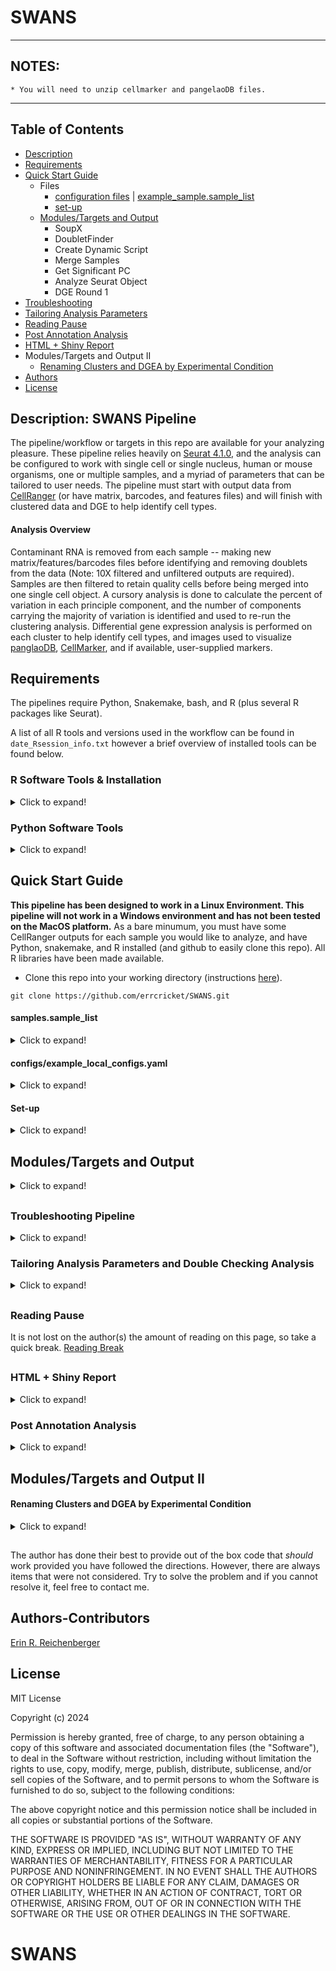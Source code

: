 # SWANS
* *******************************************************************************
## NOTES: 
	* You will need to unzip cellmarker and pangelaoDB files.
* *******************************************************************************
## Table of Contents
* [Description](#description)
* [Requirements](#requirements)
* [Quick Start Guide](#quickstart)
    * Files  
		 * [configuration files](#configs) | [example_sample.sample_list](#sample_list)   
		 * [set-up](#setup)
    * [Modules/Targets and Output](#output)
		 * SoupX
		 * DoubletFinder
		 * Create Dynamic Script
		 * Merge Samples
		 * Get Significant PC
		 * Analyze Seurat Object
		 * DGE Round 1
* [Troubleshooting](#troubleshooting)
* [Tailoring Analysis Parameters](#tailor)
* [Reading Pause](#pause)
* [Post Annotation Analysis](#post_annotation)
* [HTML + Shiny Report](#HTML)
* Modules/Targets and Output II    
    * [Renaming Clusters and DGEA by Experimental Condition](#annotation)
* [Authors](#authors)
* [License](#license)

## <a name="description">Description: SWANS  Pipeline</a>
The pipeline/workflow or targets in this repo are available for your analyzing pleasure. These pipeline relies heavily on <a href="https://satijalab.org/seurat/index.html" target="_blank">Seurat 4.1.0</a>, and the analysis can be configured to work with single cell or single nucleus, human or mouse organisms, one or multiple samples, and a myriad of parameters that can be tailored to user needs. The pipeline must start with output data from <a href="https://support.10xgenomics.com/single-cell-gene-expression/software/pipelines/latest/what-is-cell-ranger" target="_blank">CellRanger</a> (or have matrix, barcodes, and features files) and will finish with clustered data and DGE to help identify cell types. 

<!--- The targets can be operated individually (provided the necessary input is available) and are controlled overwhelmingly by Snakemake. See [Snakefile](#snakefile) for more information. -->

#### Analysis Overview
Contaminant RNA is removed from each sample -- making new matrix/features/barcodes files before identifying and removing doublets from the data (Note: 10X filtered and unfiltered outputs are required). Samples are then filtered to retain quality cells before being merged into one single cell object. A cursory analysis is done to calculate the percent of variation in each principle component, and the number of components carrying the majority of variation is identified and used to re-run the clustering analysis. Differential gene expression analysis is performed on each cluster to help identify cell types, and images used to visualize <a href="https://panglaodb.se/index.html" target="_blank">panglaoDB</a>,  <a href="http://bio-bigdata.hrbmu.edu.cn/CellMarker/" target="_blank">CellMarker</a>, and if available, user-supplied markers. 

## <a name="requirements">Requirements</a>
The pipelines require Python, Snakemake, bash, and R (plus several R packages like Seurat).

A list of all R tools and versions used in the workflow can be found in `date_Rsession_info.txt` however a brief overview of installed tools can be found below.

### R Software Tools & Installation
<details>
  <summary>Click to expand!</summary>

```
R version 4.0.3 (2020-10-10)
Platform: x86_64-pc-linux-gnu (64-bit)
Running under: Red Hat Enterprise Linux
```

attached base and other packages:

```
parallel  stats4    stats     graphics  grDevices utils     datasets methods   base     
glmGamPoi_1.2.0             reshape2_1.4.4    
biomaRt_2.46.3              RIOH5_0.1.3            
hdf5r_1.3.5                 data.table_1.14.2    
sctransform_0.3.3           patchwork_1.1.1           
DropletUtils_1.10.3         SingleCellExperiment_1.12.0
SummarizedExperiment_1.20.0 Biobase_2.50.0                 
GenomicRanges_1.42.0        GenomeInfoDb_1.26.2          
IRanges_2.24.1              S4Vectors_0.28.1            
BiocGenerics_0.36.0         MatrixGenerics_1.2.0     
matrixStats_0.58.0          sp_1.4-4                     
SeuratObject_4.1.0          Seurat_4.1.1     
stringr_1.4.0               DoubletFinder_2.0.3    
SoupX_1.5.2                 ggrepel_0.9.1               
ggplot2_3.3.3               dplyr_1.0.9           
msigdbr_7.5.1               fgsea_1.16.0
RColorBrewer_1.1-2              
```
#### Installation Tips

	* install.packages('withr', lib='path_to_installed_R_packages', dependencies=TRUE, repos='http://cran.rstudio.com/')   
<!--- 	* with_libpaths(new = 'path_to_installed_R_packages', install_github('JiekaiLab/RIOH5@HEAD', force=TRUE))    -->

	* Sys.unsetenv("GITHUB_PAT") #this is necessary to install anything with devtools.
	* devtools::install_github("hhoeflin/hdf5r")   
</details>
    
### Python Software Tools 
<details>
  <summary>Click to expand!</summary>

<a href="https://www.python.org/" target="_blank">Python (3.6.8)</a>,
<a href="https://snakemake.readthedocs.io/en/stable/#" target="_blank">Snakemake 7.9.0</a>

</details>

## <a name="quickstart">Quick Start Guide</a>

**This pipeline has been designed to work in a Linux Environment. This pipeline will not work in a Windows environment and has not been tested on the MacOS platform.** As a bare minumum, you must have some CellRanger outputs for each sample you would like to analyze, and have Python, snakemake, and R installed (and github to easily clone this repo). All R libraries have been made available. 


* Clone this repo into your working directory (instructions <a href="https://help.github.com/en/articles/cloning-a-repository" target="_blank">here</a>).

```
git clone https://github.com/errcricket/SWANS.git
```

#### <a name="sample_list">samples.sample_list</a>
<details>
  <summary>Click to expand!</summary>
* Create a `samples.sample_list` file that will be placed at the top of your working directory (an example is included in this repo) and serves a few purposes: a) it defines which samples will be analyzed, b) it links each sample to the experimental condition of the samples, and c) it provides the location of the initial starting data. If there are more than one sample in the dataset, the `samples.sample_list` file should have 1 sample name per line along with the experimental condition and path to 10X data.   

**Tabs separate `samples`, `condition`, and `path_to_10X` with no extra spaces or empty lines**. 

Note that the pipeline expects an `outs` directory to exist in the folder containing the input 10X data; if none exists, you will need to create an outs directory for your input data and place the raw/filtered files therin. You do not need to include `/outs` in the 10X path in the `samples.sample_list` file.

```
samples  condition   path_to_10X
A1 control  full_path_to_A1_10X_data
A2 control  full_path_to_A2_10X_data
A3 control  full_path_to_A3_10X_data
B1 non_controls full_path_to_B1_10X_data
B2 non_controls full_path_to_B2_10X_data
```
</details>


#### <a name="configs">configs/example_local_configs.yaml</a>
<details>
  <summary>Click to expand!</summary>

* Customize the `configs/local_configs.yaml` file (an example file has been provided [configs/example_local_configs.yaml](configs/example_local_configs.yaml)) by supplying your email and other options that best correspond to the analysis you would like to perform (*e.g.,* single cell vs. single nucleus...).

```
# contact (email will be sent when jobs complete or fail) 
contact: user_name@foobar.foo

# R library location 
RPATH: /path_to_your_installed_R_packages/

# project name (IN LOWER CASE) (e.g., name of output directory under data/endpoints/project_name)
PROJECT: project_name

# starting files for soupX: (outs, no_clusters, h5)
MATRIX: outs

#organism (e.g., mouse, human)
ORGANISM: mouse

# mito cutoff (e.g., numeric value)
MITO: 15

# mito regression (y/n)
MITO_REGRESSION: y

# sequencing (e.g., cell, nucleus)
SEQUENCING: nucleus

# cell cycling regression (y/n)
CCREGRESSION: n

# cell regression method (standard/alternative)
CCREGRESSION_METHOD: standard

# feature thresholds 
# e.g., S <- subset(S.merged, subset = nFeature_RNA > 200 & nFeature_RNA < 3000)
MIN_FEATURE_THRESHOLD: 200
MAX_FEATURE_THRESHOLD: 3000

# number of components for initial exploration
ICOMPONENTS: 50

# normalization method (e.g., RPCA, SCT, Standard, ALL)
METHOD: ALL

#resolution value(s) examples: single value: 0.5; if I, resolution = c(0.5, 0.8, 1.2), if blank, res = 0.8)
RESOLUTION: I

# find conserved genes across conditions (y/n)
CONSERVED_GENES: n

#cell marker gene set identity matching threshold
MARKER_THRESHOLD: 30

# full path to file(s) containing genes of interest
USER_GENE_FILE: genes_of_interest.txt
```
</details>

#### <a name="setup">Set-up</a>
<details>
  <summary>Click to expand!</summary>
* Call the `run_snakemake.sh` script for from the command line (`sh run_snakemake.sh`) and the following struture will be created for you. 

```
├── data 
     ├── endpoints
     │   └── project_name
     │       └── sample_name1 
     │           ├── 10X/outs 
     │       └── sample_name2 
     │           ├── 10X/outs
     │       └── sample_namen 
     │           ├── 10X/outs 
```

The `run_snakemake.sh` script will check to see that data has been added to the 10X input folders. If the path to the 10X data exists in the `samples.sample_list`, a symbolic link is created to the 10X data. If the folders are still empty (e.g., the paths were written incorrectly), you will receive the message below until there is 10X data for every sample listed in the `samples.sample_list` file. 
```
 'You have not placed any data in your 10X folders'
 'Add data to your 10X folders and run this again'
```
If you receive the message above, this is the moment to either fix the `samples.sample_list` file (preferrred) or manually add the 10X data to the appropriate folder (not ideal but doable). **This pipeline expects to see an `outs` directory under the input `10X` directory** and will automatically create an `outs` directory for the output data. If copying the 10X data into the output `outs` directory is cumbersome, make a symbolic link to the data (e.g., `ln -s`). Once 10X data are present, call the script again from the commandline (`sh run_snakemake.sh`).

NOTE The following files [configs/example_local_configs.yaml](configs/example_local_configs.yaml) and [example_samples.sample_list](example_samples.sample_list) are included in this repo. All files must be tailored for the end user, and once altered, **the names must be changed to `config/local_configs.yaml` and  `samples.sample_list` respectively**.
</details>

## <a name="output">Modules/Targets and Output </a>
<details>
  <summary>Click to expand!</summary>

#### <a name="soupX">SoupX</a>  
**Rule**: `src/rules/soupX.rules`  
**Scripts**: `src/scripts/soupX.R`, `src/rules/sample_list.py`   
**Input**: cellranger output in `path_to_10X/outs` folder   
**Output**: barcodes,genes,matrix files  under `data/endpoints/project/sample/soupX` 
    
This script will remove contaminant RNA using the <a href="https://github.com/constantAmateur/SoupX" target="_blank">SoupX</a> tool. By using the config file (`configs/local_configs.yaml`), you can run the 3 following options: `outs, no_clusters, h5`. If you have CellRanger output and you have the raw, filtered, clustering data, and other items in a folder called `outs`, use `outs` in the config file. If you have the raw and filtered CellRanger data, but none of the clustering information, choose `no_clusters`. If you only have h5 files -- put `h5` in the config **(be certain to place the raw/filtered h5 files in `path_to_10X_data/outs`**, you may need to create the `outs` directory).   

#### <a name="doubletfinder">DoubletFinder</a>
**Rule**: `src/rules/doubletFinder.rules`  
**Scripts**: `src/scripts/doubletFinder.R`  
**Input**: cellranger output in `path_to_10X/outs` folder   
**Output**: barcodes,features,matrix files under `data/endpoints/project/sample/doubletFinder` folder  
    
This script will remove cells identified as being a doublet using the <a href="https://github.com/chris-mcginnis-ucsf/DoubletFinder" target="_blank">DoubletFinder</a> tool. This tools needs to estimate the predicted doublet rate from the original CellRanger output so the 10X folder is used as input and the ids of cells identified as doublets are recorded and saved under `endpoints/project_name/sample/tables/sample_project_doublet_ids.txt`. The identified doublet cells are then removed from the soupX output and saved under `data/endpoints/project/sample/doubletFinder/`.

#### <a name="dynamic">Create Dynamic Script</a>
**Rule**: `src/rules/create_dynamic_script.rules`  
**Scripts**: `src/scripts/make_mergeR.py` or `src/scripts/make_mergeR_1.py`  
**Input**: `samples.sample_list`   
**Output**: `src/scripts/create_merged_dataset.R`  

This script will call one of two scripts (`make_mergeR_1.py`, `make_mergeR.py`) depending on the number of samples in `samples.sample_list`. The python scripts will dynamically create a new script called `src/scripts/create_merged_dataset.R` based on the names and the experimental conditions found in `samples.samples_list` (example below). Note that the `min.features` is defined in the `local_configs.yaml` file (MIN_FEATURE_THRESHOLD).

```
create_seurat_object <- function()
{
   S1.data = 'data/endpoints/project_name/A1/doubletFinder/'
   S1 <- Read10X(data.dir=S1.data)
   S1  <- CreateSeuratObject(counts=S1, project=project_name, min.cells=3, min.features=200)
   S1 <- AddMetaData(S1, metadata='control', col.name='Experiment')
   S1 <- AddMetaData(S1, metadata='A1', col.name='Samples')

   S2.data = 'data/endpoints/project_name/A2/doubletFinder/'
   S2 <- Read10X(data.dir=S2.data)
   S2  <- CreateSeuratObject(counts=S2, project=project_name, min.cells=3, min.features=200)
   S2 <- AddMetaData(S2, metadata='control', col.name='Experiment')
   S2 <- AddMetaData(S2, metadata='A2', col.name='Samples')

   S3.data = 'data/endpoints/project_name/A3/doubletFinder/'
   S3 <- Read10X(data.dir=S3.data)
   S3  <- CreateSeuratObject(counts=S3, project=project_name, min.cells=3, min.features=200)
   S3 <- AddMetaData(S3, metadata='control', col.name='Experiment')
   S3 <- AddMetaData(S3, metadata='A3', col.name='Samples')
   ...
   S.merged <- merge(S1, y = c(S2,S3,S4,S5), add.cell.ids = c('S1','S2','S3','S4','S5'), project = project_name)
   S.merged[['percent.mito']] <- PercentageFeatureSet(S.merged, pattern = '^mt-')
   ...
}
```

#### <a name="merge">Merge Samples</a>
**Rule**: `src/rules/merge_samples.rules`   
**Scripts**: `src/scripts/create_merged_dataset.R`   
**Input**:     
**Output**: `data/endpoints/project_name/analysis/figures/qc_1.pdf` `data/endpoints/project_name/analysis/figures/qc_2.pdf`, `data/endpoints/project_name/RDS/project_name_merged_samples.RDS` 

When the `src/rules/create_dynamic_script.rules` is called (`merge_samples.rules`), two files (qc_1.pdf, qc_2.pdf) containing information about nFeature_RNA, nCount_RNA, and percent.mito are created under `data/endpoints/project_name/analysis/figures/`. qc_1.pdf is the unfiltered data and qc_2.pdf is post filtering and the filtering values are user-defined in the `local_configs.yaml` file.
```
subset = nFeature_RNA > MIN_FEATURE_THRESHOLD & nFeature_RNA < MAX_FEATURE_THRESHOLD & percent.mito < MITO) 
```
This merged Seurat object is also saved as an RDS file in `data/endpoints/project_name/RDS/project_name_merged_samples.RDS`.

#### <a name="PC">Calculate Sig PC</a>
**Rule**: `src/rules/get_sig_PC.rules`   
**Scripts**: `src/scripts/calculate_sigPCs.R` or `src/scripts/calculate_sigPCs_1.R` depending on # of samples  
**Input**: `data/endpoints/project_name/analysis/RDS/project_name_merged_samples.RDS`.   
**Output**: `data/endpoints/project_name/analysis/sigPC.txt` and `data/endpoints/project_name/analysis/sigPCs.txt`  
    
This rule essentially does a quick analysis (normalizes, variable features, scaling, integrating) using a `Standard` approach with the sole purpose of determining how much variation is found in each principal component (sigPCs.txt) and returning the number of components containing the majority of variation (sigPC.txt). If you are interested in cell cycling, if `CCREGRESSION` is set to `y`, genes affiliated with cell cycling will be removed to ensure the PCs are not influenced by cell cycling genes. 

#### <a name="analyze_sc">Analyze Seurat Object</a>
**Rule**: `src/rules/analyze_sc_object.rules`  
**Scripts**: `src/scripts/analyze_SCdata.R`  
**Input**: `data/endpoints/project_name/analysis/sigPC.txt`, `data/endpoints/project_name/analysis/RDS/project_name_merged_samples./RDS`.   

**Output**: 
   * `data/endpoints/project_name/analysis/PCA_numeric_value/tables/project_name_METHOD_metatags.txt` (depending on the `METHOD` parameter in the `local_configs.yaml` file. )
   *  `data/endpoints/project_name/analysis/PCA_numeric_value/RDS/project_name_METHOD_RESOLUTION.RDS` (if ALL is selected, there will be a saved object for each of the three integration methods (`Standard`, `RPCA`, and `SCT`)).

This rule will create an integrated Seurat Object comprised of all the samples in the dataset. Depending on what integration `METHOD` is used, (Standard, RPCA, SCT, or ALL), the object will be normalized using the integration method found in the `local_configs.yaml` file. If 'ALL' is listed, 3 Seurat objects will be created, one for each integration method. If the data is unknown to the user, the flexibility of this pipeline will allow the user to compare different integration methods and determine which approach makes the most biological sense.   

If the user has `y` for `MITO_REGRESSION` or `CCREGRESSION`, mitochondria or cell cycling genes (resp.) will be regressed out. There are two approaches to looking at cell cycling (`standard`, `alternative`). Regardless of what is in the config file, this script will create images for the associated `METHOD`(s)  (e.g., `data/endpoints/project_name/analysis/PCA_X/figures/project_name_cell_cycling_METHOD_RESOLUTION_pre.pdf`, `data/endpoints/project_name/analysis/PCA_X/figures/project_name_cell_cycling_METHOD_RESOLUTION_post.pdf`) that shows how and whether the cells cluster by cell cycling pre and post regression. This provides the end user with an opportunity to understand their data and will be performed regardless of whether they requested cell cycling regression or not.
    
**NOTE**: The Snakefile should be updated to expect cell cycling images for this rule. The files are created but are not listed as a (input/output) requirement. 

#### <a name="dge">DGE Round 1: Characteristic Plots and Differential Gene Expression Analysis</a>
**Snakefile**: `src/rules/dge_plots.rules`  
**Scripts**: `src/scripts/create_images_DGE.R`   
**Input**: integrated Seurat Object(s) located `data/endpoints/project_name/analysis/PCA_numeric_value/RDS/project_name_METHOD_RESOLUTION.RDS` (if ALL is selected, there will be a saved object for each of the three integration methods (`Standard`, `RPCA`, and `SCT`)).  
**Output**: 

  * `data/endpoints/project_name/analysis/PCA_numeric/figures/dge_plots/METHOD/project_name_initial_cluster_plots_integrated_snn_res.RESOLUTION_METHOD.pdf` #UMAP/TSNE clustering images (1)
  * `data/endpoints/project_name/analysis/PCA_numeric/figures/dge_plots/METHOD/project_name_clusterProportions_integrated_snn_res.RESOLUTION_METHOD.pdf` # barplot image of cell counts per cluster (2)
  * `data/endpoints/project_name/analysis/PCA_numeric/tables/dge_plots/METHOD/project_name_clusterProportions_integrated_snn_res.RESOLUTION_METHOD.txt`  # numbers of cell counts per cluster (3)
  * `data/endpoints/project_name/analysis/PCA_numeric/tables/dge_plots/METHOD/project_name_markers_integrated_snn_res.RESOLUTION_METHOD.txt` #markers for each cluster (FindAllMarkers) 
  * `data/endpoints/project_name/analysis/PCA_numeric/tables/dge_plots/METHOD/project_name_top100_markers_integrated_snn_res.RES_METHOD.txt` #top 100 markers per cluster
  * `data/endpoints/project_name/analysis/PCA_numeric/tables/dge_plots/METHOD/conserved_markers/project_name_conservedMarkers_cluster_X_integrated_snn_res.RES_METHOD.txt`  #conserved markers by cluster (4)

This module will create cluster plots (UMAP, TSNE) and cluster proportions bar plots (.txt too) as well as finding DGE (`FindAllGenes`) and conserved genes (`FindConservedGenes`) for each cluster that will be used to help identify cell types. If there is more than one resolution (e.g., I (0.5, 0.8, 1.2)), there will be output for each resolution. 

**NOTES** 
	* If multiple integration methods and resolutions are selected, finding conserved markers (regardless of experimental condition) for each cluster is very time consuming. To reduce the analysis time, set `CONSERVED_GENES` to `n` in the `configs/example_local_configs.yaml` file. If the user chooses `y`, there is a conserved marker file for each cluster (item 4 above).   
	* Only upregulated genes are preserved during this step (trying to annotate cells, not full pathway analysis)
	* For items 1-3, there are corresponding files for each individual sample in the dataset where the sample name is at the end of the file name before the extension, (e.g., ...StandardA1.pdf). 
	* Also note that if `ALL` is selected as the `METHOD`, the above description applies to and will have `Standard`, `RPCA`, and `SCT` output.

#### <a name="markers">Plot Possible Markers</a>
**Snakefile**: `src/rules/calculate_means_plot_markers.rules`  
**Scripts**: `src/scripts/dataset_characterization.R`, `src/scripts/calculate_sample_mean.py`, `src/scripts/score_gene_sets.py`, `src/scripts/plot_cell_markers.R`   
**Input**: integrated Seurat Object(s) located `data/endpoints/project_name/analysis/PCA_numeric_value/RDS(H5)/project_name_METHOD_RESOLUTION.RDS` (if ALL is selected, there will be a saved object for each of the three integration methods (`Standard`, `RPCA`, and `SCT`)).  
**Output**: 

  * `data/endpoints/project_name/analysis/PCA_numeric/tables/dataset_characterization/project_name_meanGE_RNA_clusters_integrated_snn_res.RESOLUTION_METHOD.txt` 
  * `data/endpoints/project_name/analysis/PCA_numeric/tables/dataset_characterization/project_name_meanGE_RNA_integrated_snn_res.RESOLUTION_METHOD.txt` 
  * `data/endpoints/project_name/analysis/PCA_numeric/tables/dataset_characterization/project_name_celltype_scores_cellmarker_integrated_snn_res.RESOLUTION_METHOD.txt`   
  * `data/endpoints/project_name/analysis/PCA_numeric/tables/dataset_characterization/project_name_celltype_scores_panglaoDBr_integrated_snn_res.RESOLUTION_METHOD.txt`   
  * `data/endpoints/project_name/analysis/PCA_numeric/tables/dataset_characterization/project_name_possible_cell_types_integrated_snn_res.RESOLUTION_METHOD_MARKER_THRESHOLD.txt`  
  * `data/endpoints/project_name/analysis/PCA_numeric/figures/possible_markers/METHOD/project_name_pannotation_integrated_snn_res.RESOLUTION_celltype_name_METHOD.pdf`  

This pipeline uses gene sets from <a href="https://panglaodb.se/" target="_blank">PangeloDB</a> and <a href="http://bio-bigdata.hrbmu.edu.cn/CellMarker/" target="_blank">CellMarker</a> to identify potential cell types. Each cell type has its own file with affiliated genes therein. In the author's experiences, with rare exception, these databases have not yielded clear results.   

This rule...   
  * Runs scripts that calculate the mean gene expression for each cluster and calculates the mean for the entire dataset.   
  * Runs scripts that opens each celltype marker file (above) and fetches the gene names and **for each cluster** (and for every integration method and every resolution) and a) the expression of each gene is checked to see if the average value of the gene in the cluster is greater than the gene's average expression for the entire dataset; b) the gene set (genes in celltype marker file) is scored by counting how many genes meet criteria **a** divided by the total number of genes in the set; and c) if any cluster score for that cell type is greater than the `MARKER_THRESHOLD` parameter in the config file, the cell type is recorded and
  * The saved genes/cell types are plotted in heatmaps, dotplots, and featureplots to show the gene expression by cluster. Note that the rule is not expecting anything output except  `PROJECT.lower() + '_celltype_annotation_plot_dummy.txt'`; this is because it is not known in advance which files will be created. The created files are found here: `data/endpoints/project_name/analysis/PCA_numeric_value/figures/possible_markers/METHOD/`. 
  * If the user has provided a `USER_GENE_FILE`, the genes are plotted in heatmaps, dotplots, and featureplots to show the gene expression by cluster, the files are found here: `data/endpoints/project_name/analysis/PCA_numeric_value/figures/possible_markers/METHOD/user_defined_markers/`.
  * The top100 most differentially expressed genes (for each cluster) are run through msigdb (Hallmarks, Curated, Oncology, Celltypes) and if there are any significant hits, it is recorded and saved under `data/endpoints/project_name/analysis/PCA_numeric_value/tables/msig/`.
</details>

## 
### <a name="troubleshooting">Troubleshooting Pipeline</a>
<details>
  <summary>Click to expand!</summary>

The `Snakefile` contains a %$#@-ton of information and towards the bottom, there is something that looks like this:

```
include:
   "src/rules/soupX.rules"
include:
   "src/rules/doubletFinder.rules"
include:
   "src/rules/create_dynamic_script.rules"
include:
   "src/rules/merge_samples.rules"
include:
   "src/rules/get_sig_PC.rules"
include:
   "src/rules/analyze_sc_object.rules"
include:
   "src/rules/dge_plots.rules"
include:
   "src/rules/calculate_means_plot_markers.rules"

#--------------------MESSAGES-----------------------------------
onsuccess:
   print("The main controller pipeline completed with no errors.")
   shell("mail -s 'The main controller pipeline completed with no errors.' "+ config['contact']+" < {log}")

onerror:
   print("The main controller pipeline did not complete without errors."),
   shell("mail -s 'The main controller pipeline did not complete without errors, check the logs and try again.' "+ config['contact']+" < {log}")

#--------------------RULES---------------------------------------
rule biggie:
   input:
      final_files
#-------------------------------------------------------------------------------------
```

* ##### Swapping out Targets
Below is a list of targets (and the associated rule) that could be used instead of `final_files`. 
```
soupX_list, #soupX.rules step
doubletFinder_list, #doubletFinder.rules step
'src/scripts/create_merged_dataset.R', #create_dynamic_script.rules step
merge_list, #merge_samples.rules
sigs, #get_sig_PC.rules
sc_objects, #analyze_sc_object.rules
dge_files, #dge_plots.rules
characterization_files #calculate_means_plot_markers.rules
```

Each input item (e.g., target) listed above is defined earlier in the Snakefile and defines the output for each rule. The way Snakemake works is the output for one rule (e.g., `src/rules/create_dynamic_script.rules`) will be in input for the following rule (e.g., `src/rules/merge_samples.rules`). It is not necessary to list all the inputs/targets for the `biggie` rule  except `final_files` because the input for `src/rules/final_analysis.rules` is the output for `src/rules/calculate_means_plot_markers*.rules` and so on (kinda like a daisy chain); in short, calling `src/rules/final_analysis.rules` will call all the other rules until all the required inputs/targets have been created . However, if there is a need to troubleshoot a problem, the target can be changed. For example, if there is a problem with the DoubletFinder steps, below would only run the soupX and doubletFinder steps. Again, there is no need to explicitly add the soupx_list to the `biggie` rule as the files associated with this variable are required as input for the rule associated with doubletfinder_list.   
```
rule biggie:
   input:
      #soupX_list, #soupX.rules step
      doubletFinder_list, #doubletFinder.rules step
      #final_files
```

* ##### Redo sample merging
* If steps prior to `src/rules/merge_samples.rules` need to be re-run, **be certain to delete `src/scripts/create_merged_dataset.R`**.   

* ##### Checking Log Files
Each rule will create a log file specific to the rule. Regardless if the pipeline completes without an error, an email will be sent to the address in the config file, and will be one of the two below:
```
onsuccess:
   print("The main controller pipeline completed with no errors.")
   shell("mail -s 'The main controller pipeline completed with no errors.' "+ config['contact']+" < {log}")

onerror:
   print("The main controller pipeline did not complete without errors."),
   shell("mail -s 'The main controller pipeline did not complete without errors, check the logs and try again.' "+ config['contact']+" < {log}")
```

If there is a failure, there will be additional information in the email (as well as printing the error to the screen where the pipeline is being run). For example...  

```
rule biggie: (Hive)
include: "src/rules/calculate_means_plot_markers.rules": (Queen Bee)
rule msigdbr: (worker bee (located in src/rules/calculate_means_plot_markers.rules file)) 
```

There is one Hive and there are several Queen Bees, and each Queen Bee may have multiple worker bees/rules in the Queen Bee file*. Each of these sub-rules will create its own specific log file if there is an error. If there is a failure, the email will list something like this:

###### (\*These Queens play well together in one hive.)

```
Error in rule plot_cell_markers:
    jobid: 2
    output: project_name_celltype_annotation_plot_dummy.txt
    log: logs/celltype_annotation/project_name_plot_cell_markers.log (check log file(s) for error message)
    shell:
        Rscript src/scripts/plot_cell_markers.R project_name .....
```

Be sure to open up the log file and read about what the error is.   

* ##### Inspect Actual Command
The other item that will be in the email is the actual command that was used, you can see a bit of it above under `shell` (full command parameters not listed). If you are having issues running the pipeline to its conclusion, look at the actual command and see if any parameters are missing or considering just running the command from the commandline -- this may be helpful if you are trying to determine if the error is Snakemake or if it is a scripting issue.  
</details>

### <a name="tailor">Tailoring Analysis Parameters and Double Checking Analysis</a>
<details>
  <summary>Click to expand!</summary>
The most obvious starting place is in the configuration file (`configs/example_local_configs.yaml`). For example, if you are interested in changing the mitochondria filtering threshold, change the `MITO` value. In an earlier draft of this pipeline, if single nucleus data was placed in `SEQUENCING`, mitochondria thresholding was skipped. However, experience has shown that nuclear-encoded mitochondrial proteins will show up. IF exclusion of all mito genes are requested, a) the `MITO` value can be changed to 0 and/or choose `y` for `MITO_REGRESSION` and mitochondria-associated genes will be regressed out during analysis.  

   * If multiple integration methods and resolutions are selected, finding conserved markers (regardless of experimental condition) for each cluster is very time consuming. To reduce the analysis time, set `CONSERVED_GENES` to `n` in the `configs/example_local_configs.yaml` file.   

  * The DoubletFinder pk value for each sample is stored under `data/endpoints/sample_name/tables/sample_name_project_pk_value.txt`. This value should correspond to the highest peak on the `data/endpoints/sample_name/figures/pk_sweep_plot_sample_name_project_name.pdf`. If you find that this is not the case, change the value in the `sample_name_project_pk_value.txt` and re-run the analysis.

  * The number of significant components is located here: `data/endpoints/project_name/analysis/sigPC.txt`. If there is concern about loss of signal from excluding principal components for example, open this file and increase the value.  
   * Along these lines, Seurat authors suggested increasing the number of components for SCT integration. Instructions in ascertaining "how much should it be increased" is rather vague, so 10 is added to the number of significant components when using SCTransform. If you want to change this value, you can change it here: `src/scripts/analyze_SCdata.R`   

```
transform_object_sct <- function(S, directory, res, compos=compo)
{
	print('using SCT analysis approach...')
	SO.list <- SplitObject(S, split.by = 'Samples')

	library(glmGamPoi, lib.loc=lib_path)
	compo <- compo + 10 #number of sig PC slightly higher for SCT than Standard approach. Adding 10....
```
</details>

## 
### <a name="pause">Reading Pause</a>
It is not lost on the author(s) the amount of reading on this page, so take a quick break. <a href="https://www.youtube.com/watch?v=lm6IU6V-dE8&ab_channel=BurrnsLuciano" target="_blank">Reading Break</a>   
## 

### <a name="HTML">HTML + Shiny Report</a>
<details>
  <summary>Click to expand!</summary>
Interactive files are located under `html_report_project_name/` and will allow the user to compare multiple clustering schemas simultaneously in a R-studio environment. The interactive shiny app will provide users with an overview of YAML parameters, samples (names, conditions, recovered cells, DoubletFinder characteristics), QC metrics, PC selection, and an html file with hyperlinks to all output data. Additionally, if for example, the user employs all three Seurat's integration methods and chooses two resolutions, they will have 6 different clustering schemas. Using the previous example, the shiny app will give an overview in table format for the integration method, resolution, and number of clusters, number of cells per cluster for all 6 clustering arrangements. Lastly, the user can choose up to three schemas to compare simultaneously. The selected arrangement is rendered along with a table showing the differentially expressed genes by cluster.   

Individual .Rmd files for each sample will be created (under `html_report_project_name/`), however the user must use R-studio to convert (`knit`) them into html files.  

</details>


### <a name="post_annotation">Post Annotation Analysis</a>
<details>
  <summary>Click to expand!</summary>

At this point, the user has perused all the data that has been created in order to help identify cell types for each cluster. Moving forward, the user must select a final resolution, a final integration method (Standard, RPCA, SCT), (or provide a path to a different RDS file) and supply a text file that attaches an original cluster number to a cell type. This is defined in a second configuration file `configs/final_analysis_configs.yaml` (`configs/example_final_analysis_configs.yaml` has been included in this repo and requires the user to input final choices and must be renamed to `configs/final_analysis_configs.yaml`).   

```
# Final Normalization Method (e.g., RPCA, SCT, Standard)
FINAL_METHOD: Standard

#Final Resolution Value (e.g., 0.5)
FINAL_RESOLUTION: 0.5

#Path to Cluster Annotation File
CLUSTER_ANNOTATION_FILE: final_cluster_assignment.txt

#If user has performed additional work on seurat object
# Supply final Seurat Object (y/n)
USER_SUPPLIED_SEURAT_OBJECT: n

# full path & file name of user-supplied seurat object
PATH_USER_SUPPLIED_SEURAT_OBJECT:
```

The `CLUSTER_ANNOTATION_FILE` can have just about any name (the first character of the file name must be a letter (e.g., no numbers)). The header must be as below (cluster^Icelltype) where ^I represents a tab, and the cluster number and its celltype are also separated by a tab.

```
cluster  celltype
0  Fish
1  Fry 
2  Erin
3  Myke
4  Sound
5  Depeche
6  Cave
7  Hydra
8  Bicycle
9  Camping
10 Bianchi
11 Pear
```
</details>

## <a name="outputII">Modules/Targets and Output II</a>
#### <a name="annotation">Renaming Clusters and DGEA by Experimental Condition</a>
<details>
  <summary>Click to expand!</summary>

The information below is already inside the Snakefile.
```
include:
   "src/rules/final_anlysis.rules" 

rule biggie:
   input:
	data/endpoints/project_name/analysis/PCA_numeric/figures/final_analysis/project_name_final_cluster_plots_FINAL_RESOLUTION_FINAL_METHOD.pdf
	
```

**Snakefile**: `src/rules/final_analysis.rules`  
**Scripts**: `src/scripts/final_analysis.R`   
**Input**: characterization_files, integrated Seurate Object(s) located `data/endpoints/project_name/analysis/PCA_numeric_value/RDS(H5)/project_name_METHOD_RESOLUTION.RDS`,`FINAL_METHOD`, `FINAL_RESOLUTION`, `CLUSTER_ANNOTATION_FILE`   
**Output**: 
  * `data/endpoints/project_name/analysis/PCA_numeric/RDS/project_name_FINAL_METHOD_final.RDS`
  * `data/endpoints/project_name/analysis/PCA_numeric/figures/final_analysis/project_name_final_cluster_plots_FINAL_RESOLUTION_FINAL_METHOD.pdf` #UMAP/TSNE clustering images (1)
  * `data/endpoints/project_name/analysis/PCA_numeric/tables/final_analysis/project_name_final_markers_CLUSTER_CELLTYPE.txt` #differentially expressed genes between conditions for each cluster (FindAllMarkers)
  * `data/endpoints/project_name/analysis/PCA_numeric/tables/final_analysis/project_name_significant_final_markers_CLUSTER_CELLTYPE.txt` #significantly differentially expressed genes between conditions for each cluster
</details>

## 
The author has done their best to provide out of the box code that _should_ work provided you have followed the directions. However, there are always items that were not considered. Try to solve the problem and if you cannot resolve it, feel free to contact me.

## <a name="authors">Authors-Contributors</a>
<a href="https://github.com/errcricket" target="_blank">Erin R. Reichenberger</a>
## <a name="license">License</a>
MIT License

Copyright (c) 2024

Permission is hereby granted, free of charge, to any person obtaining a copy
of this software and associated documentation files (the "Software"), to deal
in the Software without restriction, including without limitation the rights
to use, copy, modify, merge, publish, distribute, sublicense, and/or sell
copies of the Software, and to permit persons to whom the Software is
furnished to do so, subject to the following conditions:

The above copyright notice and this permission notice shall be included in all
copies or substantial portions of the Software.

THE SOFTWARE IS PROVIDED "AS IS", WITHOUT WARRANTY OF ANY KIND, EXPRESS OR
IMPLIED, INCLUDING BUT NOT LIMITED TO THE WARRANTIES OF MERCHANTABILITY,
FITNESS FOR A PARTICULAR PURPOSE AND NONINFRINGEMENT. IN NO EVENT SHALL THE
AUTHORS OR COPYRIGHT HOLDERS BE LIABLE FOR ANY CLAIM, DAMAGES OR OTHER
LIABILITY, WHETHER IN AN ACTION OF CONTRACT, TORT OR OTHERWISE, ARISING FROM,
OUT OF OR IN CONNECTION WITH THE SOFTWARE OR THE USE OR OTHER DEALINGS IN THE
SOFTWARE.

# SWANS
